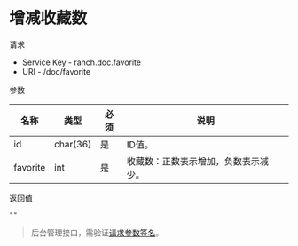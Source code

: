 # 增减收藏数

请求
- Service Key - ranch.doc.favorite
- URI - /doc/favorite

参数

|名称|类型|必须|说明|
|---|---|---|---|
|id|char(36)|是|ID值。|
|favorite|int|是|收藏数：正数表示增加，负数表示减少。|

返回值
```text
""
```

> 后台管理接口，需验证[请求参数签名](https://github.com/heisedebaise/tephra/blob/master/tephra-ctrl/doc/sign.md)。
